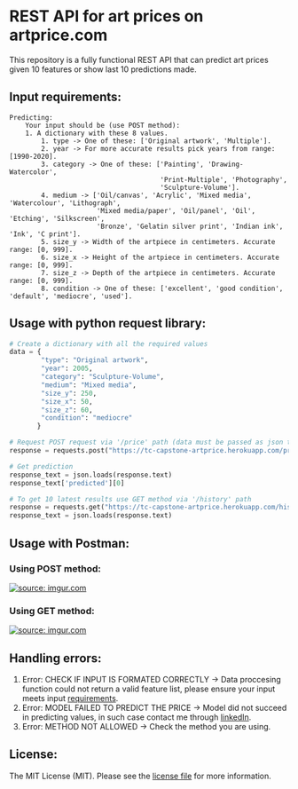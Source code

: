 # REST API for art prices on artprice.com
This repository is a fully functional REST API that can predict art prices given 10 features or show last 10 predictions made.
## Input requirements:
    Predicting:
        Your input should be (use POST method):
        1. A dictionary with these 8 values.
            1. type -> One of these: ['Original artwork', 'Multiple'].
            2. year -> For more accurate results pick years from range: [1990-2020].
            3. category -> One of these: ['Painting', 'Drawing-Watercolor', 
                                          'Print-Multiple', 'Photography', 
                                          'Sculpture-Volume'].
            4. medium -> ['Oil/canvas', 'Acrylic', 'Mixed media', 'Watercolour', 'Lithograph', 
                          'Mixed media/paper', 'Oil/panel', 'Oil', 'Etching', 'Silkscreen', 
                          'Bronze', 'Gelatin silver print', 'Indian ink', 'Ink', 'C print'].
            5. size_y -> Width of the artpiece in centimeters. Accurate range: [0, 999].
            6. size_x -> Height of the artpiece in centimeters. Accurate range: [0, 999].
            7. size_z -> Depth of the artpiece in centimeters. Accurate range: [0, 999].
            8. condition -> One of these: ['excellent', 'good condition', 'default', 'mediocre', 'used'].  

## Usage with python request library:
```python
# Create a dictionary with all the required values
data = {
        "type": "Original artwork",
        "year": 2005,
        "category": "Sculpture-Volume",
        "medium": "Mixed media",
        "size_y": 250,
        "size_x": 50,
        "size_z": 60,
        "condition": "mediocre"
       }

# Request POST request via '/price' path (data must be passed as json type)
response = requests.post("https://tc-capstone-artprice.herokuapp.com/price", json=data)

# Get prediction
response_text = json.loads(response.text)
response_text['predicted'][0]

# To get 10 latest results use GET method via '/history' path
response = requests.get("https://tc-capstone-artprice.herokuapp.com/history")
response_text = json.loads(response.text)

```

## Usage with Postman:
### Using POST method:
<a href="https://imgur.com/MUrZfZT"><img src="https://i.imgur.com/MUrZfZT.png" title="source: imgur.com" /></a>

### Using GET method:
<a href="https://imgur.com/LUemf1H"><img src="https://i.imgur.com/LUemf1H.png" title="source: imgur.com" /></a>

## Handling errors:
1. Error: CHECK IF INPUT IS FORMATED CORRECTLY -> Data proccesing function could not return a valid feature list, please ensure your input meets input [requirements](#Input-requirements).
2. Error: MODEL FAILED TO PREDICT THE PRICE -> Model did not succeed in predicting values, in such case contact me through [linkedIn](https://www.linkedin.com/in/viliusalaunis/).
3. Error: METHOD NOT ALLOWED -> Check the method you are using.

## License:

The MIT License (MIT). Please see the [license file](./LICENSE) for more information.